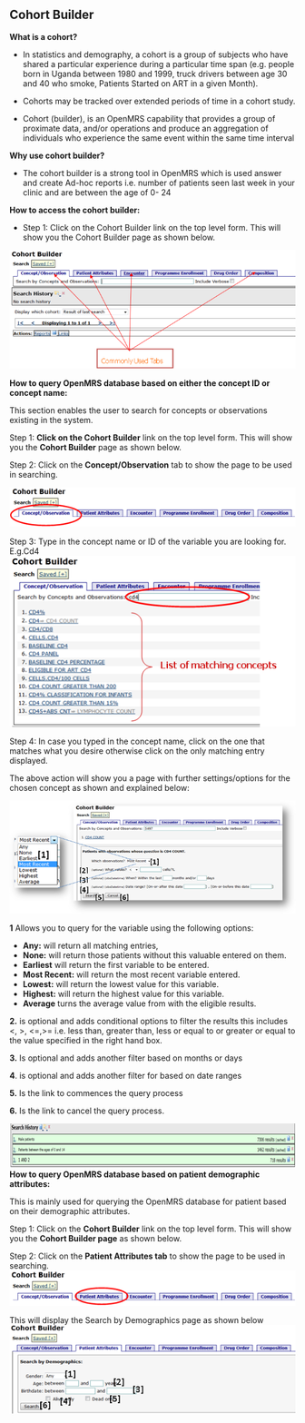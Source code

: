 ## Cohort Builder 
**What is a cohort?**

* In statistics and demography, a cohort is a group of subjects who have shared a particular experience during a particular time span (e.g. people born in Uganda between 1980 and 1999, truck drivers between age 30 and 40 who smoke, Patients Started on ART in a given Month). 

* Cohorts may be tracked over extended periods of time in a cohort study.

* Cohort (builder),  is an OpenMRS capability that provides a group of proximate data, and/or operations  and produce  an aggregation of individuals
 who experience the same event within the same time interval  

**Why use cohort builder?**

* The cohort builder is a strong tool in OpenMRS which is used answer and create Ad-hoc reports i.e. number of patients seen last week in your clinic and are between the age of 0- 24  

**How to access the cohort builder:**

* Step 1: Click on the Cohort Builder link on the top level form. This will show you the Cohort Builder page as shown below.


![](ch.png)

**How to query OpenMRS database based on either the concept ID or concept name:**

This section enables the user to search for concepts or observations existing in the system.

Step 1: **Click on the Cohort Builder** link on the top level form.  This will show you the **Cohort Builder** page as shown below.

Step 2: Click on the **Concept/Observation** tab to show the page to be used in searching. 

![](ch1.png)

Step 3: Type in the concept name or ID of the variable you are looking for. E.g.Cd4
![](ch2.png)

Step 4: In case you typed in the concept name, click on the one that matches what you desire otherwise click on the only matching entry displayed.

The above action will show you a page with further settings/options for the chosen concept as shown and explained below:

![](ch3.png)

**1** Allows you to query for the variable using the following options:
* **Any:** will return all matching entries,
* **None:** will return those patients without this valuable entered on them.
* **Earliest** will return the first variable to be entered. 
* **Most Recent:** will return the most recent variable entered.
* **Lowest:** will return the lowest value for this variable.
* **Highest:** will return the highest value for this variable.
* **Average** turns the average value from with the eligible results.

**2.** is optional and adds conditional options to filter the results this includes <, >, <=,>= i.e. less than, greater than, less or equal to or greater or equal to the value specified in the right hand box.

**3.** Is optional and adds another filter based on months or days 

**4**. is optional and adds another filter for based on date ranges

**5.** Is the link to commences the query process

**6.** Is the link to cancel the query process.

![](ch4.png)
**How to query OpenMRS database based on patient demographic attributes:**

This is mainly used for querying the OpenMRS database for patient based on their demographic attributes.

Step 1: Click on the **Cohort Builder** link on the top level form.  This will show you the **Cohort Builder page** as shown below.

Step 2: Click on the **Patient Attributes tab** to show the page to be used in searching.
![](ch5.png)
 
 This will display the Search by Demographics page as shown below
 ![](ch6.png)
 